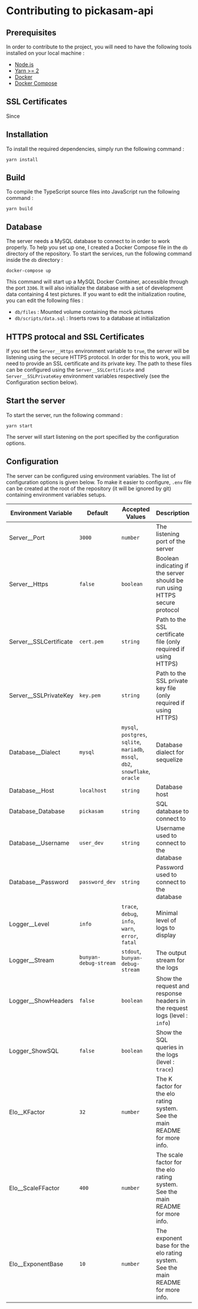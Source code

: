 # Contributing to pickasam-api
## Prerequisites
In order to contribute to the project, you will need to have the following tools installed on your local machine :

- [Node.js](https://nodejs.org/en/)
- [Yarn >= 2](https://yarnpkg.com/getting-started/install)
- [Docker](https://docs.docker.com/engine/install/)
- [Docker Compose](https://docs.docker.com/compose/install/)

## SSL Certificates
Since

## Installation
To install the required dependencies, simply run the following command :

```shell
yarn install
```

## Build
To compile the TypeScript source files into JavaScript run the following command :

```shell
yarn build
```

## Database
The server needs a MySQL database to connect to in order to work properly. To help you set up one, I created a
Docker Compose file in the `db` directory of the repository. To start the services, run the following command inside
the `db` directory :

```shell
docker-compose up
```

This command will start up a MySQL Docker Container, accessible through the port `3306`. It will also initialize the
database with a set of development data containing 4 test pictures. If you want to edit the initialization routine, you
can edit the following files :

- `db/files` : Mounted volume containing the mock pictures
- `db/scripts/data.sql` : Inserts rows to a database at initialization

## HTTPS protocal and SSL Certificates
If you set the `Server__Https` environment variable to `true`, the server will be listening using the secure HTTPS
protocol. In order for this to work, you will need to provide an SSL certificate and its private key. The path to these
files can be configured using the `Server__SSLCertificate` and `Server__SSLPrivateKey` environment variables
respectively (see the Configuration section below).

## Start the server
To start the server, run the following command :

```shell
yarn start
```

The server will start listening on the port specified by the configuration options.

## Configuration
The server can be configured using environment variables. The list of configuration options is given below. To make it
easier to configure, `.env` file can be created at the root of the repository (it will be ignored by git) containing
environment variables setups.


| Environment Variable   | Default               | Accepted Values                                                                 | Description                                                                     |
|------------------------|-----------------------|---------------------------------------------------------------------------------|---------------------------------------------------------------------------------|
| Server__Port           | `3000`                | `number`                                                                        | The listening port of the server                                                |
| Server__Https          | `false`               | `boolean`                                                                       | Boolean indicating if the server should be run using HTTPS secure protocol      |
| Server__SSLCertificate | `cert.pem`            | `string`                                                                        | Path to the SSL certificate file (only required if using HTTPS)                 |
| Server__SSLPrivateKey  | `key.pem`             | `string`                                                                        | Path to the SSL private key file (only required if using HTTPS)                 |
| Database__Dialect      | `mysql`               | `mysql`, `postgres`, `sqlite`, `mariadb`, `mssql`, `db2`, `snowflake`, `oracle` | Database dialect for sequelize                                                  |
| Database__Host         | `localhost`           | `string`                                                                        | Database host                                                                   |
| Database_Database      | `pickasam`            | `string`                                                                        | SQL database to connect to                                                      |
| Database__Username     | `user_dev`            | `string`                                                                        | Username used to connect to the database                                        |
| Database__Password     | `password_dev`        | `string`                                                                        | Password used to connect to the database                                        |
| Logger__Level          | `info`                | `trace`, `debug`, `info`, `warn`, `error`, `fatal`                              | Minimal level of logs to display                                                |
| Logger__Stream         | `bunyan-debug-stream` | `stdout`, `bunyan-debug-stream`                                                 | The output stream for the logs                                                  |
| Logger__ShowHeaders    | `false`               | `boolean`                                                                       | Show the request and response headers in the request logs (level : `info`)      |
| Logger_ShowSQL         | `false`               | `boolean`                                                                       | Show the SQL queries in the logs (level : `trace`)                              |
| Elo__KFactor           | `32`                  | `number`                                                                        | The K factor for the elo rating system. See the main README for more info.      |
| Elo__ScaleFFactor      | `400`                 | `number`                                                                        | The scale factor for the elo rating system. See the main README for more info.  |
| Elo__ExponentBase      | `10`                  | `number`                                                                        | The exponent base for the elo rating system. See the main README for more info. |


